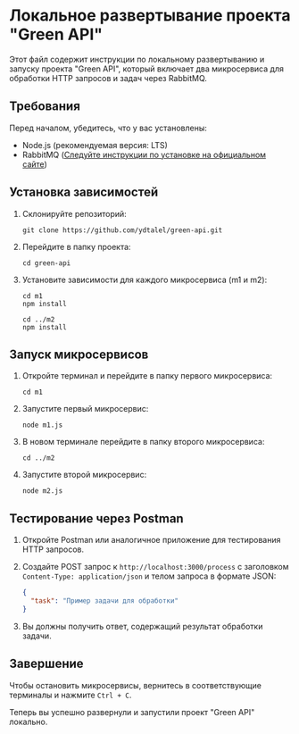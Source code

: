# Локальное развертывание проекта "Green API"

Этот файл содержит инструкции по локальному развертыванию и запуску проекта "Green API", который включает два микросервиса для обработки HTTP запросов и задач через RabbitMQ.

## Требования

Перед началом, убедитесь, что у вас установлены:

- Node.js (рекомендуемая версия: LTS)
- RabbitMQ ([Следуйте инструкции по установке на официальном сайте](https://www.rabbitmq.com/))

## Установка зависимостей

1. Склонируйте репозиторий:

    ```
    git clone https://github.com/ydtalel/green-api.git
    ```

2. Перейдите в папку проекта:

    ```
    cd green-api
    ```

3. Установите зависимости для каждого микросервиса (m1 и m2):

    ```
    cd m1
    npm install

    cd ../m2
    npm install
    ```

## Запуск микросервисов

1. Откройте терминал и перейдите в папку первого микросервиса:

    ```
    cd m1
    ```

2. Запустите первый микросервис:

    ```
    node m1.js
    ```

3. В новом терминале перейдите в папку второго микросервиса:

    ```
    cd ../m2
    ```

4. Запустите второй микросервис:

    ```
    node m2.js
    ```

## Тестирование через Postman

1. Откройте Postman или аналогичное приложение для тестирования HTTP запросов.

2. Создайте POST запрос к `http://localhost:3000/process` с заголовком `Content-Type: application/json` и телом запроса в формате JSON:

    ```json
    {
      "task": "Пример задачи для обработки"
    }
    ```

3. Вы должны получить ответ, содержащий результат обработки задачи.

## Завершение

Чтобы остановить микросервисы, вернитесь в соответствующие терминалы и нажмите `Ctrl + C`.

Теперь вы успешно развернули и запустили проект "Green API" локально.
